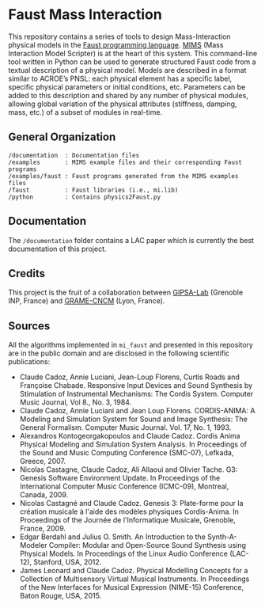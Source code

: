 # Faust Mass Interaction

This repository contains a series of tools to design Mass-Interaction physical models in the [Faust programming language](https://faust.grame.fr). [MIMS](TODO:URL) (Mass Interaction Model Scripter) is at the heart of this system. This command-line tool written in Python can be used to generate structured Faust code from a textual description of a physical model. Models are described in a format similar to ACROE’s PNSL: each physical element has a specific label, specific physical parameters or initial conditions, etc.  Parameters can be added to this description and shared by any number of physical modules, allowing global variation of the physical attributes (stiffness, damping, mass, etc.) of a subset of modules in real-time.

## General Organization

```
/documentation  : Documentation files
/examples       : MIMS example files and their corresponding Faust programs
/examples/faust : Faust programs generated from the MIMS examples files
/faust          : Faust libraries (i.e., mi.lib)
/python         : Contains physics2Faust.py
```

## Documentation

The `/documentation` folder contains a LAC paper which is currently the best documentation of this project.

## Credits

This project is the fruit of a collaboration between [GIPSA-Lab](http://www.gipsa-lab.fr/) (Grenoble INP, France) and [GRAME-CNCM](https://grame.fr) (Lyon, France). 

## Sources

All the algorithms implemented in `mi_faust` and presented in this repository are in the public domain and are disclosed in the following scientific publications:

* Claude Cadoz, Annie Luciani, Jean-Loup Florens, Curtis Roads and Françoise Chabade. Responsive Input Devices and Sound Synthesis by Stimulation of Instrumental Mechanisms: The Cordis System. Computer Music Journal, Vol 8., No. 3, 1984.
* Claude Cadoz, Annie Luciani and Jean Loup Florens. CORDIS-ANIMA: A Modeling and Simulation System for Sound and Image Synthesis: The General Formalism. Computer Music Journal. Vol. 17, No. 1, 1993.
* Alexandros Kontogeorgakopoulos and Claude Cadoz. Cordis Anima Physical Modeling and Simulation System Analysis. In Proceedings of the Sound and Music Computing Conference (SMC-07), Lefkada, Greece, 2007.
* Nicolas Castagne, Claude Cadoz, Ali Allaoui and Olivier Tache. G3: Genesis Software Environment Update. In Proceedings of the International Computer Music Conference (ICMC-09), Montreal, Canada, 2009.
* Nicolas Castagné and Claude Cadoz. Genesis 3: Plate-forme pour la création musicale à l'aide des modèles physiques Cordis-Anima. In Proceedings of the Journée de l'Informatique Musicale, Grenoble, France, 2009. 
* Edgar Berdahl and Julius O. Smith. An Introduction to the Synth-A-Modeler Compiler: Modular and Open-Source Sound Synthesis using Physical Models. In Proceedings of the Linux Audio Conference (LAC-12), Stanford, USA, 2012.
* James Leonard and Claude Cadoz. Physical Modelling Concepts for a Collection of Multisensory Virtual Musical Instruments. In Proceedings of the New Interfaces for Musical Expression (NIME-15) Conference, Baton Rouge, USA, 2015.
